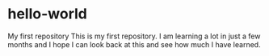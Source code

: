 # hello-world
My first repository
This is my first repository. 
I am learning a lot in just a few months 
and I hope I can look back at this and
see how much I  have learned.
